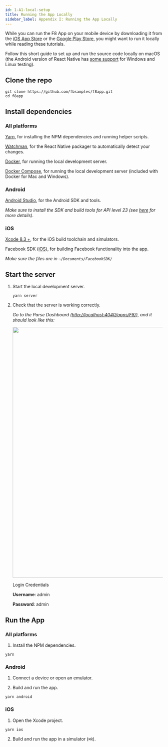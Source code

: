 ```yaml
---
id: 1-A1-local-setup
title: Running the App Locally
sidebar_label: Appendix I: Running the App Locally
---
```


While you can run the F8 App on your mobile device by downloading it from the [iOS App Store](https://itunes.apple.com/us/app/f8/id853467066) or the [Google Play Store](https://play.google.com/store/apps/details?id=com.facebook.f8), you might want to run it locally while reading these tutorials.

Follow this short guide to set up and run the source code locally on macOS (the Android version of React Native has [some support](http://facebook.github.io/react-native/docs/linux-windows-support.html#content) for Windows and Linux testing).

## Clone the repo

```
git clone https://github.com/fbsamples/f8app.git
cd f8app
```

## Install dependencies

### All platforms

[Yarn](https://yarnpkg.com/en/docs/install), for installing the NPM dependencies and running helper scripts.

[Watchman](https://facebook.github.io/watchman/docs/install.html), for the React Native packager to automatically detect your changes.

[Docker](https://docs.docker.com/engine/installation/), for running the local development server.

[Docker Compose](https://docs.docker.com/compose/install/), for running the local development server (included with Docker for Mac and Windows).

### Android

[Android Studio](https://developer.android.com/studio/install.html), for the Android SDK and tools.

_Make sure to install the SDK and build tools for API level 23 (see [here](https://facebook.github.io/react-native/docs/getting-started.html) for more details)._

### iOS

[Xcode 8.3 +](https://developer.apple.com/download/), for the iOS build toolchain and simulators.

Facebook SDK ([iOS](https://developers.facebook.com/docs/ios/)), for building Facebook functionality into the app.

_Make sure the files are in `~/Documents/FacebookSDK/`_

## Start the server


1. Start the local development server.

   ```
   yarn server
   ```

2. Check that the server is working correctly.
   
   _Go to the Parse Dashboard ([http://localhost:4040/apps/F8/](http://localhost:4040/apps/F8/)),
   and it should look like this:_

   <img src="/images/parse-dashboard@2x.png" width="800">
   
   Login Credentials
   
   **Username**: admin
   
   **Password**: admin
   
## Run the App

### All platforms

1. Install the NPM dependencies.

  ```
  yarn
  ```

### Android

1. Connect a device or open an emulator.

2. Build and run the app.

  ```
  yarn android
  ```

### iOS

1. Open the Xcode project.

  ```
  yarn ios
  ```

2. Build and run the app in a simulator (`⌘R`).
